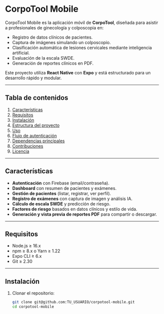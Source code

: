 # CorpoTool Mobile

CorpoTool Mobile es la aplicación móvil de **CorpoTool**, diseñada para asistir a profesionales de ginecología y colposcopia en:

- Registro de datos clínicos de pacientes.
- Captura de imágenes simulando un colposcopio.
- Clasificación automática de lesiones cervicales mediante inteligencia artificial.
- Evaluación de la escala SWDE.
- Generación de reportes clínicos en PDF.

Este proyecto utiliza **React Native** con **Expo** y está estructurado para un desarrollo rápido y modular.

---

## Tabla de contenidos

1. [Características](#características)  
2. [Requisitos](#requisitos)  
3. [Instalación](#instalación)  
4. [Estructura del proyecto](#estructura-del-proyecto)  
5. [Uso](#uso)  
6. [Flujo de autenticación](#flujo-de-autenticación)  
7. [Dependencias principales](#dependencias-principales)  
8. [Contribuciones](#contribuciones)  
9. [Licencia](#licencia)  

---

## Características

- **Autenticación** con Firebase (email/contraseña).  
- **Dashboard** con resumen de pacientes y exámenes.  
- **Gestión de pacientes** (listar, registrar, ver perfil).  
- **Registro de exámenes** con captura de imagen y análisis IA.  
- **Cálculo de escala SWDE** y predicción de riesgo.  
- **Factores de riesgo** basados en datos clínicos y estilo de vida.  
- **Generación y vista previa de reportes PDF** para compartir o descargar.

---

## Requisitos

- Node.js ≥ 16.x  
- npm ≥ 8.x o Yarn ≥ 1.22  
- Expo CLI ≥ 6.x  
- Git ≥ 2.30  

---

## Instalación

1. Clonar el repositorio:
   ```bash
   git clone git@github.com:TU_USUARIO/corpotool-mobile.git
   cd corpotool-mobile
